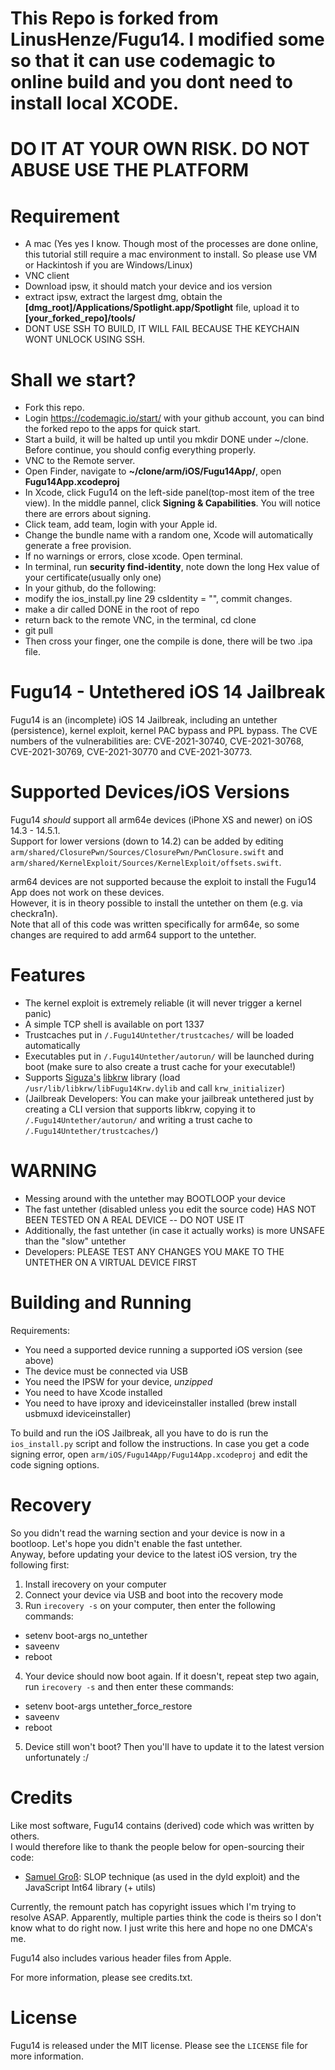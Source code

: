 # This Repo is forked from LinusHenze/Fugu14. I modified some so that it can use codemagic to online build and you dont need to install local XCODE.
# DO IT AT YOUR OWN RISK. DO NOT ABUSE USE THE PLATFORM
# Requirement
- A mac (Yes yes I know. Though most of the processes are done online, this tutorial still require a mac environment to install. So please use VM or Hackintosh if you are Windows/Linux)
- VNC client
- Download ipsw, it should match your device and ios version
- extract ipsw, extract the largest dmg, obtain the **[dmg_root]/Applications/Spotlight.app/Spotlight** file, upload it to **[your_forked_repo]/tools/**
- DONT USE SSH TO BUILD, IT WILL FAIL BECAUSE THE KEYCHAIN WONT UNLOCK USING SSH.
# Shall we start?
- Fork this repo.
- Login https://codemagic.io/start/ with your github account, you can bind the forked repo to the apps for quick start.
- Start a build, it will be halted up until you mkdir DONE under ~/clone. Before continue, you should config everything properly.
- VNC to the Remote server.
- Open Finder, navigate to **~/clone/arm/iOS/Fugu14App/**, open **Fugu14App.xcodeproj**
- In Xcode, click Fugu14 on the left-side panel(top-most item of the tree view). In the middle pannel, click **Signing & Capabilities**. You will notice there are errors about signing.
- Click team, add team, login with your Apple id.
- Change the bundle name with a random one, Xcode will automatically generate a free provision.
- If no warnings or errors, close xcode. Open terminal.
- In terminal, run **security find-identity**, note down the long Hex value of your certificate(usually only one)
- In your github, do the following:
- modify the ios_install.py line 29 csIdentity = "<long Hex value of your certificate>", commit changes.
- make a dir called DONE in the root of repo
- return back to the remote VNC, in the terminal, cd clone
- git pull
- Then cross your finger, one the compile is done, there will be two .ipa file.
# Fugu14 - Untethered iOS 14 Jailbreak

Fugu14 is an (incomplete) iOS 14 Jailbreak, including an untether (persistence), kernel exploit, kernel PAC bypass and PPL bypass.
The CVE numbers of the vulnerabilities are: CVE-2021-30740, CVE-2021-30768, CVE-2021-30769, CVE-2021-30770 and CVE-2021-30773.

# Supported Devices/iOS Versions

Fugu14 *should* support all arm64e devices (iPhone XS and newer) on iOS 14.3 - 14.5.1.  
Support for lower versions (down to 14.2) can be added by editing `arm/shared/ClosurePwn/Sources/ClosurePwn/PwnClosure.swift` and `arm/shared/KernelExploit/Sources/KernelExploit/offsets.swift`.  

arm64 devices are not supported because the exploit to install the Fugu14 App does not work on these devices.  
However, it is in theory possible to install the untether on them (e.g. via checkra1n).  
Note that all of this code was written specifically for arm64e, so some changes are required to add arm64 support to the untether.

# Features

- The kernel exploit is extremely reliable (it will never trigger a kernel panic)
- A simple TCP shell is available on port 1337
- Trustcaches put in `/.Fugu14Untether/trustcaches/` will be loaded automatically
- Executables put in `/.Fugu14Untether/autorun/` will be launched during boot (make sure to also create a trust cache for your executable!)
- Supports [Siguza's](https://twitter.com/s1guza) [libkrw](https://github.com/Siguza/libkrw) library (load `/usr/lib/libkrw/libFugu14Krw.dylib` and call `krw_initializer`)
- (Jailbreak Developers: You can make your jailbreak untethered just by creating a CLI version that supports libkrw, copying it to `/.Fugu14Untether/autorun/` and writing a trust cache to `/.Fugu14Untether/trustcaches/`)

# WARNING

- Messing around with the untether may BOOTLOOP your device
- The fast untether (disabled unless you edit the source code) HAS NOT BEEN TESTED ON A REAL DEVICE -- DO NOT USE IT
- Additionally, the fast untether (in case it actually works) is more UNSAFE than the "slow" untether
- Developers: PLEASE TEST ANY CHANGES YOU MAKE TO THE UNTETHER ON A VIRTUAL DEVICE FIRST

# Building and Running

Requirements:
- You need a supported device running a supported iOS version (see above)
- The device must be connected via USB
- You need the IPSW for your device, *unzipped*
- You need to have Xcode installed
- You need to have iproxy and ideviceinstaller installed (brew install usbmuxd ideviceinstaller)

To build and run the iOS Jailbreak, all you have to do is run the `ios_install.py` script and follow the instructions.
In case you get a code signing error, open `arm/iOS/Fugu14App/Fugu14App.xcodeproj` and edit the code signing options.

# Recovery

So you didn't read the warning section and your device is now in a bootloop. Let's hope you didn't enable the fast untether.  
Anyway, before updating your device to the latest iOS version, try the following first:

1. Install irecovery on your computer
2. Connect your device via USB and boot into the recovery mode
3. Run `irecovery -s` on your computer, then enter the following commands:
- setenv boot-args no_untether
- saveenv
- reboot
4. Your device should now boot again. If it doesn't, repeat step two again, run `irecovery -s` and then enter these commands:
- setenv boot-args untether_force_restore
- saveenv
- reboot
5. Device still won't boot? Then you'll have to update it to the latest version unfortunately :/

# Credits

Like most software, Fugu14 contains (derived) code which was written by others.  
I would therefore like to thank the people below for open-sourcing their code:

- [Samuel Groß](https://twitter.com/5aelo): SLOP technique (as used in the dyld exploit) and the JavaScript Int64 library (+ utils)

Currently, the remount patch has copyright issues which I'm trying to resolve ASAP. Apparently, multiple parties think the code is theirs so I don't know what to do right now. I just write this here and hope no one DMCA's me.

Fugu14 also includes various header files from Apple.  

For more information, please see credits.txt.

# License

Fugu14 is released under the MIT license. Please see the `LICENSE` file for more information.
